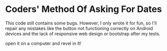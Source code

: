 # Coders' Method Of Asking For Dates

This code still contains some bugs. However, I only wrote it for fun, so I'll repair any mistakes like the button not functioning correctly on Android devices and the lack of responsive web design or bootstrap after my tests.

open it on a computer and revel in it!
